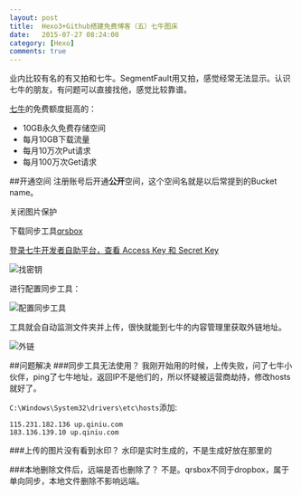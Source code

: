 ```yaml
---
layout: post
title:  Hexo3+Github搭建免费博客（五）七牛图床
date:   2015-07-27 08:24:00
category: [Hexo]
comments: true
---
```


业内比较有名的有又拍和七牛。SegmentFault用又拍，感觉经常无法显示。认识七牛的朋友，有问题可以直接找他，感觉比较靠谱。

[七牛][1]的免费额度挺高的：

* 10GB永久免费存储空间   
* 每月10GB下载流量
* 每月10万次Put请求
* 每月100万次Get请求

<!--more-->

##开通空间
注册账号后开通**公开**空间，这个空间名就是以后常提到的Bucket name。

关闭图片保护

下载同步工具[qrsbox][2]

[登录七牛开发者自助平台，查看 Access Key 和 Secret Key][3]

![找密钥][4]

进行配置同步工具：

![配置同步工具][5]

工具就会自动监测文件夹并上传，很快就能到七牛的内容管理里获取外链地址。

![外链][6]

##问题解决
###同步工具无法使用？
我刚开始用的时候，上传失败，问了七牛小伙伴，ping了七牛地址，返回IP不是他们的，所以怀疑被运营商劫持，修改hosts就好了。

`C:\Windows\System32\drivers\etc\hosts`添加:

    115.231.182.136 up.qiniu.com
    183.136.139.10 up.qiniu.com

###上传的图片没有看到水印？
水印是实时生成的，不是生成好放在那里的

###本地删除文件后，远端是否也删除了？
不是。qrsbox不同于dropbox，属于单向同步，本地文件删除不影响远端。

  [1]: https://portal.qiniu.com/signup?code=3l89z2x4en0wi
  [2]: http://devtools.qiniu.io/qiniu-devtools-windows_386-current.zip
  [3]: https://portal.qiniu.com/setting/key
  [4]: http://77g54f.com1.z0.glb.clouddn.com/QQ20150727143821.png?imageView2/1/q/100|watermark/1/image/aHR0cDovLzc3ZzU0Zi5jb20xLnowLmdsYi5jbG91ZGRuLmNvbS9sYWtlcjMucG5n/dissolve/100/gravity/SouthWest/dx/5/dy/5
  [5]: http://77g54f.com1.z0.glb.clouddn.com/ikbear_1437976339441_56.jpg?imageView2/1/q/100|watermark/1/image/aHR0cDovLzc3ZzU0Zi5jb20xLnowLmdsYi5jbG91ZGRuLmNvbS9sYWtlcjMucG5n/dissolve/100/gravity/SouthWest/dx/5/dy/5
  [6]: http://77g54f.com1.z0.glb.clouddn.com/QQ20150727153031.png?imageView2/1/q/100|watermark/1/image/aHR0cDovLzc3ZzU0Zi5jb20xLnowLmdsYi5jbG91ZGRuLmNvbS9sYWtlcjMucG5n/dissolve/100/gravity/SouthWest/dx/5/dy/5